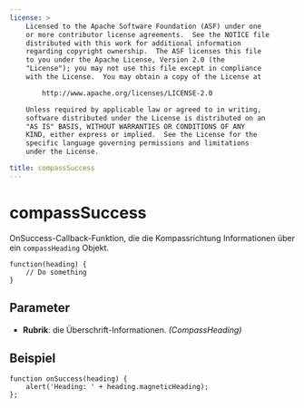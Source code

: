 ```yaml
---
license: >
    Licensed to the Apache Software Foundation (ASF) under one
    or more contributor license agreements.  See the NOTICE file
    distributed with this work for additional information
    regarding copyright ownership.  The ASF licenses this file
    to you under the Apache License, Version 2.0 (the
    "License"); you may not use this file except in compliance
    with the License.  You may obtain a copy of the License at

        http://www.apache.org/licenses/LICENSE-2.0

    Unless required by applicable law or agreed to in writing,
    software distributed under the License is distributed on an
    "AS IS" BASIS, WITHOUT WARRANTIES OR CONDITIONS OF ANY
    KIND, either express or implied.  See the License for the
    specific language governing permissions and limitations
    under the License.

title: compassSuccess
---
```


# compassSuccess

OnSuccess-Callback-Funktion, die die Kompassrichtung Informationen über ein `compassHeading` Objekt.

    function(heading) {
        // Do something
    }
    

## Parameter

*   **Rubrik**: die Überschrift-Informationen. *(CompassHeading)*

## Beispiel

    function onSuccess(heading) {
        alert('Heading: ' + heading.magneticHeading);
    };